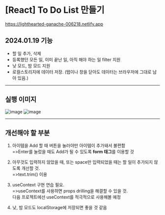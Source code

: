 # [React] To Do List 만들기
https://lighthearted-ganache-006218.netlify.app


## 2024.01.19 기능
- 할 일 추가, 삭제 
- 등록했던 모든 일, 이미 끝난 일, 아직 해야 하는 일 filter 지원
- 낮 모드, 밤 모드 지원 
- 로컬스토리지에 데이터 저장.
(탭이나 창을 닫아도 데이터는 브라우저에 그대로 남아 있음.)

<hr>

## 실행 이미지
![image](https://github.com/Jannyoon/TodoList-React/assets/149743716/b28bf7c5-202d-43d7-8f64-f1044c576f62)
![image](https://github.com/Jannyoon/TodoList-React/assets/149743716/96989470-f0ec-4aae-ba37-f01429a5cbc8)


<hr>

## 개선해야 할 부분 
1) 아이템을 Add 할 때 버튼을 눌러야만 아이템이 추가돼서 불편함<br>
=>Enter를 눌렀을 때도 Add가 될 수 있도록 **form 태그**를 이용할 것

2) 아무것도 입력하지 않았을 때, 또는 space만 입력되었을 때는 할 일이 추가되지 않도록 개선할 것.<br>
=>text.trim() 이용

3) useContext 구현 연습 필요.<br>
=>useContext를 사용하면 props drilling을 해결할 수 있을 것.<br>
다음 프로젝트에선 useContext를 적극적으로 사용해볼 예정

4) 낮, 밤 모드도 localStorage에 저장되면 좋을 것 같음

